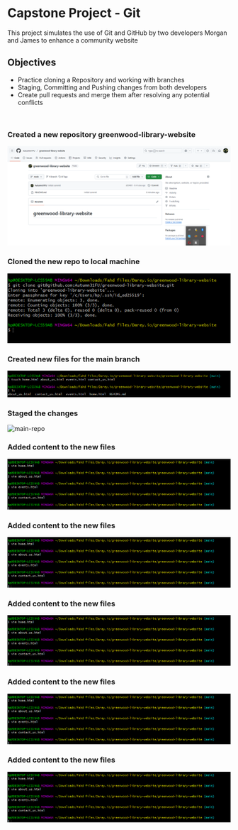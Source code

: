 # Capstone Project - Git 

This project simulates the use of Git and GitHub by two developers Morgan and James to enhance a community website


## Objectives 

- Practice cloning a Repository and working with branches 
- Staging, Committing and Pushing changes from both developers
- Create pull requests and merge them after resolving any potential conflicts

<br>

### Created a new repository **greenwood-library-website**

![main-repo](Img/gnew_repo.png)


### Cloned the new repo to local machine 
![main-repo](Img/ggit_clone.png)


### Created new files for the **main** branch 
![main-repo](Img/touch_gfrepo.png)


### Staged the changes 
![main-repo](Img/addg_files.png.png)

### Added content to the new files 
![main-repo](Img/gm_repo.png)

### Added content to the new files 
![main-repo](Img/gm_repo.png)


### Added content to the new files 
![main-repo](Img/gm_repo.png)


### Added content to the new files 
![main-repo](Img/gm_repo.png)


### Added content to the new files 
![main-repo](Img/gm_repo.png)